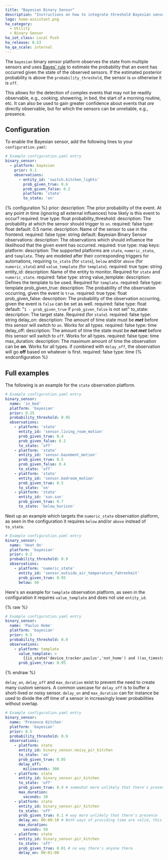 ```yaml
---
title: "Bayesian Binary Sensor"
description: "Instructions on how to integrate threshold Bayesian sensors into Home Assistant."
logo: home-assistant.png
ha_category:
  - Utility
  - Binary Sensor
ha_iot_class: Local Push
ha_release: 0.53
ha_qa_scale: internal
---
```


The `bayesian` binary sensor platform observes the state from multiple sensors and uses [Bayes' rule](https://en.wikipedia.org/wiki/Bayes%27_theorem) to estimate the probability that an event has occurred given the state of the observed sensors. If the estimated posterior probability is above the `probability_threshold`, the sensor is `on` otherwise it is `off`.

This allows for the detection of complex events that may not be readily observable, e.g., cooking, showering, in bed, the start of a morning routine, etc. It can also be used to gain greater confidence about events that _are_ directly observable, but for which the sensors can be unreliable, e.g., presence.

## Configuration

To enable the Bayesian sensor, add the following lines to your `configuration.yaml`:

```yaml
# Example configuration.yaml entry
binary_sensor:
  - platform: bayesian
    prior: 0.1
    observations:
      - entity_id: 'switch.kitchen_lights'
        prob_given_true: 0.6
        prob_given_false: 0.2
        platform: 'state'
        to_state: 'on'
```

{% configuration %}
prior:
  description: The prior probability of the event. At any point in time (ignoring all external influences) how likely is this event to occur?
  required: true
  type: float
probability_threshold:
  description: The probability at which the sensor should trigger to `on`.
  required: false
  type: float
  default: 0.5
name:
  description: Name of the sensor to use in the frontend.
  required: false
  type: string
  default: Bayesian Binary Sensor
observations:
  description: The observations which should influence the likelihood that the given event has occurred.
  required: true
  type: map
  keys:
    platform:
      description: The supported platforms are `state`, `numeric_state`, and `template`. They are modeled after their corresponding triggers for automations, requiring `to_state` (for `state`), `below` and/or `above` (for `numeric_state`) and `value_template` (for `template`).
      required: true
      type: string
    entity_id:
      description: Name of the entity to monitor. Required for `state` and `numeric_state`.
      required: false
      type: string
    value_template:
      description: Defines the template to be used. Required for `template`.
      required: false
      type: template
    prob_given_true:
      description: The probability of the observation occurring, given the event is `true`.
      required: true
      type: float
    prob_given_false:
      description: The probability of the observation occurring, given the event is `false` can be set as well.
      required: false
      type: float
      default: "`1 - prob_given_true` if `prob_given_false` is not set"
    to_state:
      description: The target state. Required (for `state`).
      required: false
      type: string
    delay_on:
      description: The amount of time state must be ***met*** before this sensor will switch to `on`. Works for all types.
      required: false
      type: time
    delay_off:
      description: The amount of time the state must be ***not met*** before this sensor will switch to `off`. Works for all types.
       required: false
       type: time
    max_duration:
      description: The maximum amount of time the observation can be **on**. Works for all types. if combined with `delay_off`, the observation will go **off** based on whatever is first.
      required: false
      type: time
{% endconfiguration %}

## Full examples

The following is an example for the `state` observation platform.

```yaml
# Example configuration.yaml entry
binary_sensor:
  name: 'in_bed'
  platform: 'bayesian'
  prior: 0.25
  probability_threshold: 0.95
  observations:
    - platform: 'state'
      entity_id: 'sensor.living_room_motion'
      prob_given_true: 0.4
      prob_given_false: 0.2
      to_state: 'off'
    - platform: 'state'
      entity_id: 'sensor.basement_motion'
      prob_given_true: 0.5
      prob_given_false: 0.4
      to_state: 'off'
    - platform: 'state'
      entity_id: 'sensor.bedroom_motion'
      prob_given_true: 0.5
      to_state: 'on'
    - platform: 'state'
      entity_id: 'sun.sun'
      prob_given_true: 0.7
      to_state: 'below_horizon'
```

Next up an example which targets the `numeric_state` observation platform,
as seen in the configuration it requires `below` and/or `above` instead of `to_state`.

```yaml
# Example configuration.yaml entry
binary_sensor:
  name: 'Heat On'
  platform: 'bayesian'
  prior: 0.2
  probability_threshold: 0.9
  observations:
    - platform: 'numeric_state'
      entity_id: 'sensor.outside_air_temperature_fahrenheit'
      prob_given_true: 0.95
      below: 50
```

Here's an example for `template` observation platform,
as seen in the configuration it requires `value_template` and does not use `entity_id`.

{% raw %}
```yaml
# Example configuration.yaml entry
binary_sensor:
  name: 'Paulus Home'
  platform: 'bayesian'
  prior: 0.5
  probability_threshold: 0.9
  observations:
    - platform: template
      value_template: >
        {{is_state('device_tracker.paulus','not_home') and ((as_timestamp(now()) - as_timestamp(states.device_tracker.paulus.last_changed)) > 300)}}
      prob_given_true: 0.95
```
{% endraw %}

`delay_on`, `delay_off` and `max_duration` exist to prevent the need to create many custom sensors. A common usecase for `delay_off` is to buffer a short-lived or noisy sensor. `delay_on` and `max_duration` can for instance be used to divide the off time of a sensor in increasingly lower probabilities without overlap.

```yaml
# Example configuration.yaml entry
binary_sensor:
  name: 'Presence Kitchen'
  platform: 'bayesian'
  prior: 0.5
  probability_threshold: 0.9
  observations:
    - platform: state
      entity_id: binary_sensor.noisy_pir_kitchen
      to_state: 'on'
      prob_given_true: 0.95
      delay_off:
        miliseconds: 300
    - platform: state
      entity_id: binary_sensor.pir_kitchen
      to_state: 'off'
      prob_given_true: 0.4 # somewhat more unlikely that there's presence
      max_duration: 
        seconds: 10 
    - platform: state
      entity_id: binary_sensor.pir_kitchen
      to_state: 'off'
      prob_given_true: 0.1 # way more unlikely that there's presence
      delay_on: 00:00:10 # Both ways of providing time are valid, this is similar to seconds: 10
      max_duration: 
        seconds: 50
    - platform: state
      entity_id: binary_sensor.pir_kitchen
      to_state: 'off'
      prob_given_true: 0.01 # no way there's anyone there
      delay_on: 00:01:00 
```
